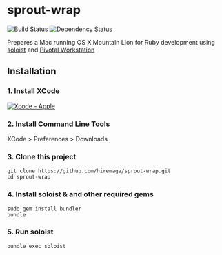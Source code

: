 # sprout-wrap

[![Build Status](https://travis-ci.org/hiremaga/sprout-wrap.png?branch=master)](https://travis-ci.org/hiremaga/sprout-wrap)
[![Dependency Status](https://gemnasium.com/hiremaga/sprout-wrap.png)](https://gemnasium.com/hiremaga/sprout-wrap)

Prepares a Mac running OS X Mountain Lion for Ruby development using [soloist](https://github.com/mkocher/soloist) and [Pivotal Workstation](https://github.com/pivotal/pivotal_workstation)

## Installation

### 1. Install XCode

[![Xcode - Apple](http://r.mzstatic.com/images/web/linkmaker/badge_macappstore-lrg.gif)](https://itunes.apple.com/us/app/xcode/id497799835?mt=12&uo=4)

### 2. Install Command Line Tools
  
  XCode > Preferences > Downloads
  
### 3. Clone this project
  
    git clone https://github.com/hiremaga/sprout-wrap.git
    cd sprout-wrap
  
### 4. Install soloist & and other required gems

    sudo gem install bundler
    bundle

### 5. Run soloist
  
    bundle exec soloist
